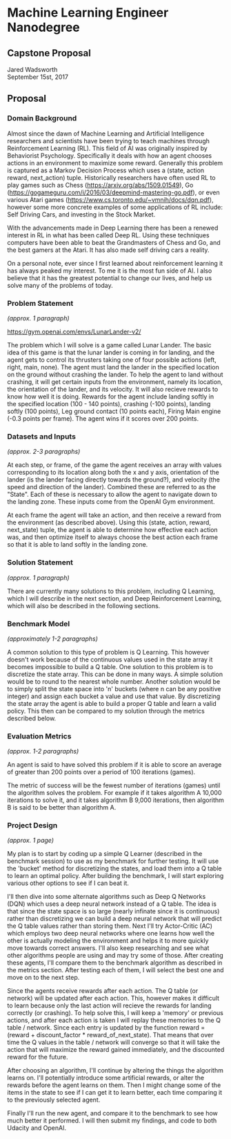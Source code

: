 # Machine Learning Engineer Nanodegree
## Capstone Proposal
Jared Wadsworth  
September 15st, 2017

## Proposal

### Domain Background
Almost since the dawn of Machine Learning and Artificial Intelligence researchers and scientists have been trying to teach machines through Reinforcement Learning (RL). This field of AI was originally inspired by Behaviorist Psychology. Specifically it deals with how an agent chooses actions in an environment to maximize some reward. Generally this problem is captured as a Markov Decision Process which uses a (state, action reward, next_action) tuple. Historically researchers have often used RL to play games such as Chess (https://arxiv.org/abs/1509.01549), Go (https://gogameguru.com/i/2016/03/deepmind-mastering-go.pdf), or even various Atari games (https://www.cs.toronto.edu/~vmnih/docs/dqn.pdf), however some more concrete examples of some applications of RL include: Self Driving Cars, and investing in the Stock Market.

With the advancements made in Deep Learning there has been a renewed interest in RL in what has been called Deep RL. Using these techniques computers have been able to beat the Grandmasters of Chess and Go, and the best gamers at the Atari. It has also made self driving cars a reality.

On a personal note, ever since I first learned about reinforcement learning it has always peaked my interest. To me it is the most fun side of AI. I also believe that it has the greatest potential to change our lives, and help us solve many of the problems of today.

### Problem Statement
_(approx. 1 paragraph)_

https://gym.openai.com/envs/LunarLander-v2/

The problem which I will solve is a game called Lunar Lander. The basic idea of this game is that the lunar lander is coming in for landing, and the agent gets to control its thrusters taking one of four possible actions (left, right, main, none). The agent must land the lander in the specified location on the ground without crashing the lander. To help the agent to land without crashing, it will get certain inputs from the environment, namely its location, the orientation of the lander, and its velocity. It will also recieve rewards to know how well it is doing. Rewards for the agent include landing softly in the specified location (100 - 140 points), crashing (-100 points), landing softly (100 points), Leg ground contact (10 points each), Firing Main engine (-0.3 points per frame). The agent wins if it scores over 200 points.

### Datasets and Inputs
_(approx. 2-3 paragraphs)_

At each step, or frame, of the game the agent receives an array with values corresponding to its location along both the x and y axis, orientation of the lander (is the lander facing directly towards the ground?), and velocity (the speed and direction of the lander). Combined these are referred to as the "State". Each of these is necessary to allow the agent to navigate down to the landing zone. These inputs come from the OpenAI Gym environment. 

At each frame the agent will take an action, and then receive a reward from the environment (as described above). Using this (state, action, reward, next_state) tuple, the agent is able to determine how effective each action was, and then optimize itself to always choose the best action each frame so that it is able to land softly in the landing zone.

### Solution Statement
_(approx. 1 paragraph)_

There are currently many solutions to this problem, including Q Learning, which I will describe in the next section, and Deep Reinforcement Learning, which will also be described in the following sections.

### Benchmark Model
_(approximately 1-2 paragraphs)_

A common solution to this type of problem is Q Learning. This however doesn't work because of the continuous values used in the state array it becomes impossible to build a Q table. One solution to this problem is to discretize the state array. This can be done in many ways. A simple solution would be to round to the nearest whole number. Another solution would be to simply split the state space into 'n' buckets (where n can be any positive integer) and assign each bucket a value and use that value.  By discretizing the state array the agent is able to build a proper Q table and learn a valid policy. This then can be compared to my solution through the metrics described below.

### Evaluation Metrics
_(approx. 1-2 paragraphs)_

An agent is said to have solved this problem if it is able to score an average of greater than 200 points over a period of 100 iterations (games).

The metric of success will be the fewest number of iterations (games) until the algorithm solves the problem. For example if it takes algorithm A 10,000 iterations to solve it, and it takes algorithm B 9,000 iterations, then algorithm B is said to be better than algorithm A.

### Project Design
_(approx. 1 page)_

My plan is to start by coding up a simple Q Learner (described in the benchmark session) to use as my benchmark for further testing. It will use the 'bucket' method for discretizing the states, and load them into a Q table to learn an optimal policy. After building the benchmark, I will start exploring various other options to see if I can beat it.

I'll then dive into some alternate algorithms such as Deep Q Networks (DQN) which uses a deep neural network instead of a Q table. The idea is that since the state space is so large (nearly infinate since it is continuous) rather than discretizing we can build a deep neural network that will predict the Q table values rather than storing them. Next I'll try Actor-Critic (AC) which employs two deep neural networks where one learns how well the other is actually modeling the environment and helps it to more quickly move towards correct answers. I'll also keep researching and see what other algorithms people are using and may try some of those. After creating these agents, I'll compare them to the benchmark algorithm as described in the metrics section. After testing each of them, I will select the best one and move on to the next step.

Since the agents receive rewards after each action. The Q table (or network) will be updated after each action. This, however makes it difficult to learn because only the last action will recieve the rewards for landing correctly (or crashing). To help solve this, I will keep a 'memory' or previous actions, and after each action is taken I will replay these memories to the Q table / network. Since each entry is updated by the function reward = (reward + discount_factor * reward_of_next_state). That means that over time the Q values in the table / network will converge so that it will take the action that will maximize the reward gained immediately, and the discounted reward for the future.

After choosing an algorithm, I'll continue by altering the things the algorithm learns on. I'll potentially introduce some artificial rewards, or alter the rewards before the agent learns on them. Then I might change some of the items in the state to see if I can get it to learn better, each time comparing it to the previously selected agent.

Finally I'll run the new agent, and compare it to the benchmark to see how much better it performed. I will then submit my findings, and code to both Udacity and OpenAI.
